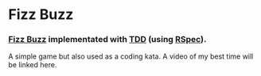 Fizz Buzz
=========

### [Fizz Buzz](http://en.wikipedia.org/wiki/Fizz_buzz) implementated with [TDD](http://en.wikipedia.org/wiki/Test-driven_development) (using [RSpec](http://rspec.info)).


A simple game but also used as a coding kata. A video of my best time will be linked here. 